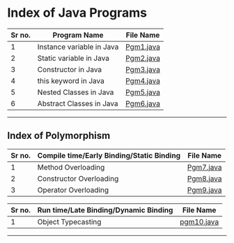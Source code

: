 # Index of Java Programs

| Sr no. | Program Name              | File Name              |
| ------ | ------------------------- | ---------------------- |
| 1      | Instance variable in Java | [Pgm1.java](Pgm1.java) |
| 2      | Static variable in Java   | [Pgm2.java](Pgm2.java) |
| 3      | Constructor in Java       | [Pgm3.java](Pgm3.java) |
| 4      | this keyword in Java      | [Pgm4.java](Pgm4.java) |
| 5      | Nested Classes in Java    | [Pgm5.java](Pgm5.java) |
| 6      | Abstract Classes in Java  | [Pgm6.java](Pgm6.java) |

---

## Index of Polymorphism

| Sr no. | Compile time/Early Binding/Static Binding | File Name              |
| ------ | ----------------------------------------- | ---------------------- |
| 1      | Method Overloading                        | [Pgm7.java](Pgm7.java) |
| 2      | Constructor Overloading                   | [Pgm8.java](Pgm8.java) |
| 3      | Operator Overloading                      | [Pgm9.java](Pgm9.java) |

| Sr no. | Run time/Late Binding/Dynamic Binding | File Name                |
| ------ | ------------------------------------- | ------------------------ |
| 1      | Object Typecasting                    | [pgm10.java](pgm10.java) |

---
